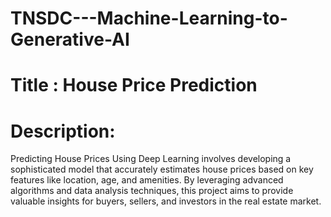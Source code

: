 # TNSDC---Machine-Learning-to-Generative-AI

# Title : House Price Prediction

# Description: 
Predicting House Prices Using Deep Learning involves developing a sophisticated model that accurately estimates house prices based on key features like location, age, and amenities. By leveraging advanced algorithms and data analysis techniques, this project aims to provide valuable insights for buyers, sellers, and investors in the real estate market.


